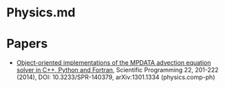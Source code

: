 # Physics.md


# Papers
+ [Object-oriented implementations of the MPDATA advection equation solver in C++, Python and Fortran](http://arxiv.org/abs/1301.1334), Scientific Programming 22, 201-222 (2014), DOI: 10.3233/SPR-140379, arXiv:1301.1334 (physics.comp-ph)
